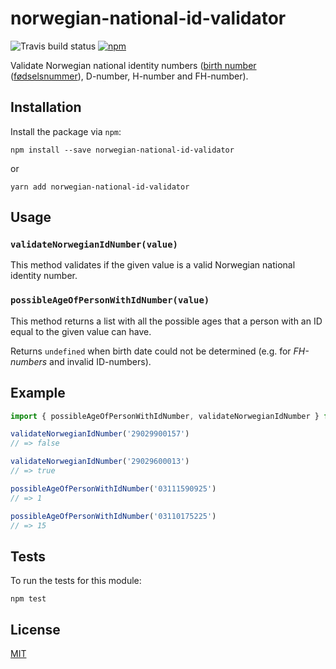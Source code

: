 # norwegian-national-id-validator

![Travis build status](https://travis-ci.org/mikaello/norwegian-national-id-validator.svg?branch=master)
[![npm](https://img.shields.io/npm/v/norwegian-national-id-validator.svg?style=flat-square)](https://www.npmjs.com/package/norwegian-national-id-validator)

Validate Norwegian national identity numbers ([birth number](https://en.wikipedia.org/wiki/National_identification_number#Norway) ([fødselsnummer](https://no.wikipedia.org/wiki/F%C3%B8dselsnummer)), D-number, H-number and FH-number).

## Installation

Install the package via `npm`:
```
npm install --save norwegian-national-id-validator
```
or
```
yarn add norwegian-national-id-validator
```


## Usage

### `validateNorwegianIdNumber(value)`
This method validates if the given value is a valid Norwegian national identity number.

### `possibleAgeOfPersonWithIdNumber(value)`
This method returns a list with all the possible ages that a person with an ID equal to the given value can have. 

Returns `undefined` when birth date could not be determined (e.g. for _FH-numbers_ and invalid ID-numbers).

## Example

```js
import { possibleAgeOfPersonWithIdNumber, validateNorwegianIdNumber } from 'norwegian-national-id-validator'

validateNorwegianIdNumber('29029900157')
// => false

validateNorwegianIdNumber('29029600013')
// => true

possibleAgeOfPersonWithIdNumber('03111590925')
// => 1

possibleAgeOfPersonWithIdNumber('03110175225')
// => 15
```

## Tests

To run the tests for this module:

```
npm test
```


## License

[MIT](LICENSE)
